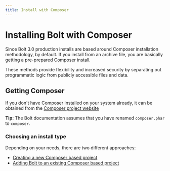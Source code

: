 ```yaml
---
title: Install with Composer
---
```

Installing Bolt with Composer
=============================

Since Bolt 3.0 production installs are based around Composer installation
methodology, by default. If you install from an archive file, you are basically
getting a pre-prepared Composer install.

These methods provide flexibility and increased security by separating out
programmatic logic from publicly accessible files and data.

Getting Composer
----------------

If you don't have Composer installed on your system already, it can be obtained
from the [Composer project website](https://getcomposer.org/download/)

<p class="tip"><strong>Tip:</strong> The Bolt documentation assumes that you
have renamed <code>composer.phar</code> to <code>composer</code>.</p>

### Choosing an install type

Depending on your needs, there are two different approaches:
  * [Creating a new Composer based project](creating-a-new-project)
  * [Adding Bolt to an existing Composer based project](adding-to-an-existing-project)


